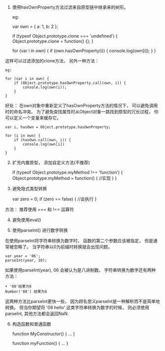 1. 使用hasOwnProperty方法过滤来自原型链中继承来的树形。

     eg:

    var own = {
        a: 1,
        b: 2
    };

    if (typeof Object.prototype.clone === 'undefined') {
        Object.prototype.clone = function() {};
    }

    for (var i in own) {
        if (own.hasOwnProperty(i)) {
            console.log(own[i]);
        }
    }
   
这样可以过滤添加的clone方法， 另外一种方法：

	eg:
	
    for (var i in own) {
        if (Object.prototype.hasOwnProperty.call(own, i)) {
            console.log(own(i));
        }
    }

好处： 在own对象中重新定义了hasOwnProperty方法的情况下， 可以避免调用时的命名冲突。
为了避免查找属性时从Object对象一路找到原型的冗长过程， 你可以定义一个变量来缓存它。

    var i, hasOwn = Object.prototype.hasOwnProperty;

    for (i in own) {
        if (hasOwn.call(own, i)) {
            console.log(own[i])
        }
    }

2. 扩充内置原型， 添加自定义方法(不推荐) 

    if (typeof Object.prototype.myMethod !== 'function') {
        Object.prototype.myMethod = function() {
            //实现
        }
    }

3. 避免隐式类型转换

    var zero = 0;
    if (zero == false) {
        //会执行
    }

方法： 推荐使用 === 和 !== 运算符

4. 避免使用eval()

5. 使用parseInt() 进行数字转换

在使用parseInt将字符串转换为数字时， 函数的第二个参数应该被指定， 但是通常被忽略了。
当字符串以0为前缀时转换就会出现问题。

    var year = '06';
    parseInt(year, 10);

如果使用parseInt(year), 06 会被认为是八进制数。
字符串转换为数字还有两种方法：

    + '08'结果为8
    Number('08') 结果为8

这两种方法比parseInt更快一些， 因为顾名思义parseInt是一种解析而不是简单地转换。 但当你期望将 '08 hello' 这类字符串转换为数字的时候， 则必须使用parseInt, 其他方法都会返回NaN.

6. 构造函数和普通函数

	function MyConstructor() { ... }
	
   	function myFunction() { ... }
